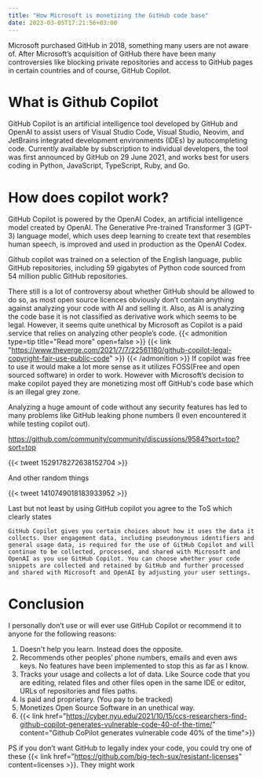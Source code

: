 ```yaml
---
title: "How Microsoft is monetizing the GitHub code base"
date: 2023-03-05T17:21:56+03:00
---
```

Microsoft purchased GitHub in 2018, something many users are not aware of. After Microsoft’s acquisition of GitHub there have been many controversies like blocking private repositories and access to GitHub pages in certain countries and of course, GitHub Copilot.

# What is Github Copilot
GitHub Copilot is an artificial intelligence tool developed by GitHub and OpenAI to assist users of Visual Studio Code, Visual Studio, Neovim, and JetBrains integrated development environments (IDEs) by autocompleting code. Currently available by subscription to individual developers, the tool was first announced by GitHub on 29 June 2021, and works best for users coding in Python, JavaScript, TypeScript, Ruby, and Go.

# How does copilot work?
GitHub Copilot is powered by the OpenAI Codex, an artificial intelligence model created by OpenAI. The Generative Pre-trained Transformer 3 (GPT-3) language model, which uses deep learning to create text that resembles human speech, is improved and used in production as the OpenAI Codex.

Github copilot was trained on a selection of the English language, public GitHub repositories, including 59 gigabytes of Python code sourced from 54 million public GitHub repositories.

There still is a lot of controversy about whether GitHub should be allowed to do so, as most open source licences obviously don’t contain anything against analyzing your code with AI and selling it. Also, as AI is analyzing the code base it is not classified as derivative work which seems to be legal. However, it seems quite unethical by Microsoft as Copilot is a paid service that relies on analyzing other people’s code.
{{< admonition type=tip title="Read more" open=false >}}
{{< link "https://www.theverge.com/2021/7/7/22561180/github-copilot-legal-copyright-fair-use-public-code" >}}
{{< /admonition >}}
If copilot was free to use it would make a lot more sense as it utilizes FOSS(Free and open sourced software) in order to work. However with Microsoft’s decision to make copilot payed they are monetizing most off GitHub's code base which is an illegal grey zone.

Analyzing a huge amount of code without any security features has led to many problems like GitHub leaking phone numbers (I even encountered it while testing copilot out).

https://github.com/community/community/discussions/9584?sort=top?sort=top

{{< tweet 1529178272638152704 >}}

And other random things

{{< tweet 1410749018183933952 >}}

Last but not least by using GitHub copilot you agree to the ToS which clearly states
```
GitHub Copilot gives you certain choices about how it uses the data it collects. User engagement data, including pseudonymous identifiers and general usage data, is required for the use of GitHub Copilot and will continue to be collected, processed, and shared with Microsoft and OpenAI as you use GitHub Copilot. You can choose whether your code snippets are collected and retained by GitHub and further processed and shared with Microsoft and OpenAI by adjusting your user settings.
```

# Conclusion
I personally don’t use or will ever use GitHub Copilot or recommend it to anyone for the following reasons:
1. Doesn't help you learn. Instead does the opposite.
2. Recommends other peoples’ phone numbers, emails and even aws keys. No features have been implemented to stop this as far as I know.
3. Tracks your usage and collects a lot of data. Like Source code that you are editing, related files and other files open in the same IDE or editor, URLs of repositories and files paths.
4. Is paid and proprietary. (You pay to be tracked)
5. Monetizes Open Source Software in an unethical way.
6. {{< link href="https://cyber.nyu.edu/2021/10/15/ccs-researchers-find-github-copilot-generates-vulnerable-code-40-of-the-time/" content="Github CoPilot generates vulnerable code 40% of the time">}}

PS if you don’t want GitHub to legally index your code, you could try one of these {{< link href="https://github.com/big-tech-sux/resistant-licenses" content=licenses >}}. They might work

